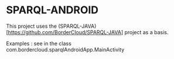 # SPARQL-ANDROID

This project uses the (SPARQL-JAVA)[https://github.com/BorderCloud/SPARQL-JAVA] project as a basis.

Examples : see in the class com.bordercloud.sparqlAndroidApp.MainActivity